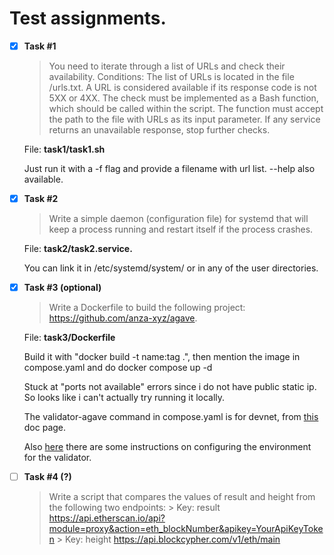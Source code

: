 # Test assignments.

 - [x] **Task #1**
    > You need to iterate through a list of URLs and check their availability. Conditions:
    > The list of URLs is located in the file /urls.txt.
    > A URL is considered available if its response code is not 5XX or 4XX.
    > The check must be implemented as a Bash function, which should be called within the script.
    > The function must accept the path to the file with URLs as its input parameter.
    > If any service returns an unavailable response, stop further checks.

    File: **task1/task1.sh**  

    Just run it with a -f flag and provide a filename with url list. --help also available.
 - [x] **Task #2**
    > Write a simple daemon (configuration file) for systemd that will keep a process running and restart itself if the process crashes.

    File: **task2/task2.service.**  

    You can link it in /etc/systemd/system/ or in any of the user directories.

 - [x] **Task #3 (optional)**
    > Write a Dockerfile to build the following project: https://github.com/anza-xyz/agave.
    
    File: **task3/Dockerfile**  

    Build it with "docker build -t name:tag .", then mention the image in compose.yaml and do docker compose up -d 
    
    Stuck at "ports not available" errors since i do not have public static ip. So looks like i can't actually try running it locally.

    The validator-agave command in compose.yaml is for devnet, from [this](https://docs.anza.xyz/clusters/available#devnet) doc page. 

    Also [here](https://docs.anza.xyz/operations/guides/validator-start/#system-tuning) there are some instructions on configuring the environment for the validator.

 - [ ] **Task #4 (?)**
    > Write a script that compares the values of result and height from the following two endpoints:
        > Key: result
        https://api.etherscan.io/api?module=proxy&action=eth_blockNumber&apikey=YourApiKeyToken
        > Key: height
        https://api.blockcypher.com/v1/eth/main

